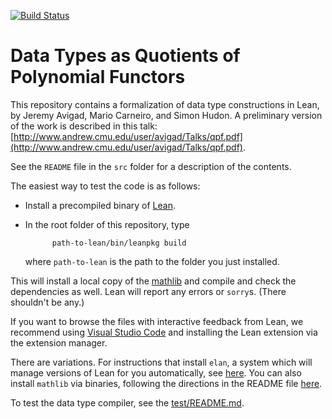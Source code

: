 [![Build Status](https://travis-ci.org/avigad/qpf.svg?branch=master)](https://travis-ci.org/avigad/qpf)

# Data Types as Quotients of Polynomial Functors

This repository contains a formalization of data type constructions in Lean, by Jeremy Avigad, Mario Carneiro, and Simon Hudon. A preliminary version of the work is described in this talk: [http://www.andrew.cmu.edu/user/avigad/Talks/qpf.pdf](http://www.andrew.cmu.edu/user/avigad/Talks/qpf.pdf).

See the `README` file in the `src` folder for a description of the contents.

The easiest way to test the code is as follows:

- Install a precompiled binary of [Lean](https://github.com/leanprover/lean/releases/tag/v3.4.2).

- In the root folder of this repository, type
  ```
        path-to-lean/bin/leanpkg build
  ```
  where `path-to-lean` is the path to the folder you just installed.

This will install a local copy of the [mathlib](https://github.com/leanprover-community/mathlib) and compile and check the dependencies as well. Lean will report any errors or `sorry`s. (There shouldn't be any.)

If you want to browse the files with interactive feedback from Lean, we recommend using [Visual Studio Code](https://code.visualstudio.com/) and installing the Lean extension via the extension manager.

There are variations. For instructions that install `elan`, a system which will manage versions of Lean for you automatically, see [here](https://github.com/leanprover-community/mathlib/blob/master/docs/elan.md). You can also install `mathlib` via binaries, following the directions in the README file [here](https://github.com/leanprover-community/mathlib).

To test the data type compiler, see the [test/README.md](test/README.md).
